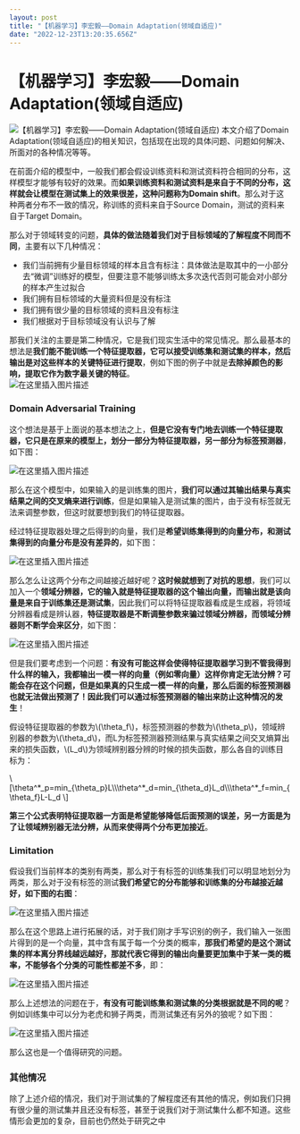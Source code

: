 ```yaml
---
layout: post
title: "【机器学习】李宏毅——Domain Adaptation(领域自适应)"
date: "2022-12-23T13:20:35.656Z"
---
```

【机器学习】李宏毅——Domain Adaptation(领域自适应)
===================================

![【机器学习】李宏毅——Domain Adaptation(领域自适应)](https://img2023.cnblogs.com/blog/2966067/202212/2966067-20221223193001165-1940879160.png) 本文介绍了Domain Adaptation(领域自适应)的相关知识，包括现在出现的具体问题、问题如何解决、所面对的各种情况等等。

在前面介绍的模型中，一般我们都会假设训练资料和测试资料符合相同的分布，这样模型才能够有较好的效果。而**如果训练资料和测试资料是来自于不同的分布，这样就会让模型在测试集上的效果很差，这种问题称为Domain shift**。那么对于这种两者分布不一致的情况，称训练的资料来自于Source Domain，测试的资料来自于Target Domain。

那么对于领域转变的问题，**具体的做法随着我们对于目标领域的了解程度不同而不同**，主要有以下几种情况：

*   我们当前拥有少量目标领域的样本且含有标注：具体做法是取其中的一小部分去“微调”训练好的模型，但要注意不能够训练太多次迭代否则可能会对小部分的样本产生过拟合
*   我们拥有目标领域的大量资料但是没有标注
*   我们拥有很少量的目标领域的资料且没有标注
*   我们根据对于目标领域没有认识与了解

那我们关注的主要是第二种情况，它是我们现实生活中的常见情况。那么最基本的想法是**我们能不能训练一个特征提取器，它可以接受训练集和测试集的样本，然后输出是对这些样本的关键特征进行提取**，例如下图的例子中就是**去除掉颜色的影响，提取它作为数字最关键的特征**。  
![在这里插入图片描述](https://img-blog.csdnimg.cn/4a2d89595a034ec9ab42e1aeee802d38.png#pic_center)

### Domain Adversarial Training

这个想法是基于上面说的基本想法之上，**但是它没有专门地去训练一个特征提取器，它只是在原来的模型上，划分一部分为特征提取器，另一部分为标签预测器**，如下图：

![在这里插入图片描述](https://img-blog.csdnimg.cn/c36114354059416ba07fdde68ce46b00.png#pic_center)

那么在这个模型中，如果输入的是训练集的图片，**我们可以通过其输出结果与真实结果之间的交叉熵来进行训练**，但是如果输入是测试集的图片，由于没有标签就无法来调整参数，但这时就要想到我们的特征提取器。

经过特征提取器处理之后得到的向量，我们是**希望训练集得到的向量分布，和测试集得到的向量分布是没有差异的**，如下图：

![在这里插入图片描述](https://img-blog.csdnimg.cn/5e3ed8f62da048cfb98d333e8d9e547b.png#pic_center)

那么怎么让这两个分布之间越接近越好呢？**这时候就想到了对抗的思想**，我们可以加入一个**领域分辨器，它的输入就是特征提取器的这个输出向量，而输出就是该向量是来自于训练集还是测试集**，因此我们可以将特征提取器看成是生成器，将领域分辨器看成是辨认器，**特征提取器是不断调整参数来骗过领域分辨器，而领域分辨器则不断学会来区分**，如下图：

![在这里插入图片描述](https://img-blog.csdnimg.cn/b0f631c8542744e490151ec223035c4c.png#pic_center)

但是我们要考虑到一个问题：**有没有可能这样会使得特征提取器学习到不管我得到什么样的输入，我都输出一模一样的向量（例如零向量）这样你肯定无法分辨？可能会存在这个问题，但是如果真的只生成一模一样的向量，那么后面的标签预测器也就无法做出预测了！因此我们可以通过标签预测器的输出来防止这种情况的发生**！

假设特征提取器的参数为\\(\\theta\_f\\)，标签预测器的参数为\\(\\theta\_p\\)，领域辨别器的参数为\\(\\theta\_d\\)，而L为标签预测器预测结果与真实结果之间交叉熵算出来的损失函数，\\(L\_d\\)为领域辨别器分辨的时候的损失函数，那么各自的训练目标为：

\\\[\\theta^\*\_p=min\_{\\theta\_p}L\\\\\\theta^\*\_d=min\_{\\theta\_d}L\_d\\\\\\theta^\*\_f=min\_{\\theta\_f}L-L\_d \\\]

**第三个公式表明特征提取器一方面是希望能够降低后面预测的误差，另一方面是为了让领域辨别器无法分辨，从而来使得两个分布更加接近**。

### Limitation

假设我们当前样本的类别有两类，那么对于有标签的训练集我们可以明显地划分为两类，那么对于没有标签的测试**我们希望它的分布能够和训练集的分布越接近越好，如下图的右图**：

![在这里插入图片描述](https://img-blog.csdnimg.cn/ad7ec32ab7884ccc900faf153dd5cbb5.png#pic_center)

那么在这个思路上进行拓展的话，对于我们刚才手写识别的例子，我们输入一张图片得到的是一个向量，其中含有属于每一个分类的概率，**那我们希望的是这个测试集的样本离分界线越远越好，那就代表它得到的输出向量要更加集中于某一类的概率，不能够各个分类的可能性都差不多**，即：

![在这里插入图片描述](https://img-blog.csdnimg.cn/20624321b0f643a9ad4bd71fd33f5de2.png#pic_center)

那么上述想法的问题在于，**有没有可能训练集和测试集的分类根据就是不同的呢**？例如训练集中可以分为老虎和狮子两类，而测试集还有另外的狼呢？如下图：

![在这里插入图片描述](https://img-blog.csdnimg.cn/2141076b771e4eeab2f7ca5e4ec066d1.png#pic_center)

那么这也是一个值得研究的问题。

### 其他情况

除了上述介绍的情况，我们对于测试集的了解程度还有其他的情况，例如我们只拥有很少量的测试集并且还没有标签，甚至于说我们对于测试集什么都不知道。这些情形会更加的复杂，目前也仍然处于研究之中